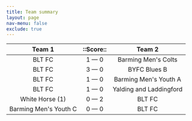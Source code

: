 ```yaml
---
title: Team summary
layout: page
nav-menu: false
exclude: true
---
```




|        Team 1         |  ::Score::  |         Team 2          |
|:---------------------:|:-----------:|:-----------------------:|
|        BLT FC         | 1 &mdash; 0 |   Barming Men's Colts   |
|        BLT FC         | 3 &mdash; 0 |      BYFC Blues B       |
|        BLT FC         | 1 &mdash; 0 |  Barming Men's Youth A  |
|        BLT FC         | 1 &mdash; 0 | Yalding and Laddingford |
|    White Horse (1)    | 0 &mdash; 2 |         BLT FC          |
| Barming Men's Youth C | 0 &mdash; 0 |         BLT FC          |

 <br /><br /><br />